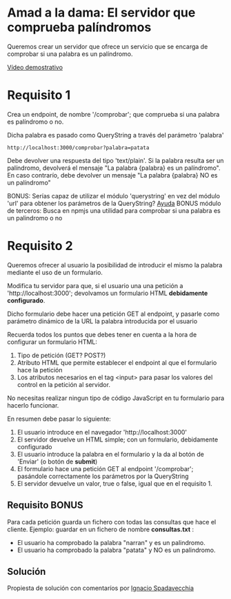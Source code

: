 # Amad a la dama: El servidor que comprueba palíndromos

Queremos crear un servidor que ofrece un servicio que se encarga de comprobar si una palabra es un palíndromo.

[Vídeo demostrativo](https://oscarm.tinytake.com/df/1653a33/thumbnail?type=attachments&version_no=0&file_version_no=0&thumbnail_size=preview)


# Requisito 1

Crea un endpoint, de nombre '/comprobar'; que comprueba si una palabra es palíndromo o no.

Dicha palabra es pasado como QueryString a través del parámetro 'palabra'

```
http://localhost:3000/comprobar?palabra=patata
```

Debe devolver una respuesta del tipo 'text/plain'. Si la palabra resulta ser un palíndromo, devolverá el mensaje "La palabra {palabra} es un palíndromo". En caso contrarío, debe devolver un mensaje "La palabra {palabra} NO es un palíndromo"

BONUS: Serías capaz de utilizar el módulo 'querystring' en vez del módulo 'url' para obtener los parámetros de la QueryString? [Ayuda](https://www.javatpoint.com/nodejs-query-string)
BONUS módulo de terceros: Busca en npmjs una utilidad para comprobar si una palabra es un palindromo o no

# Requisito 2

Queremos ofrecer al usuario la posibilidad de introducir el mismo la palabra mediante el uso de un formulario.

Modifica tu servidor para que, si el usuario una una petición a 'http://localhost:3000'; devolvamos un formulario HTML **debidamente configurado**.

Dicho formulario debe hacer una petición GET al endpoint, y pasarle como parámetro dinámico de la URL la palabra introducida por el usuario

Recuerda todos los puntos que debes tener en cuenta a la hora de configurar un formulario HTML:

1. Tipo de petición (GET? POST?)
2. Atributo HTML que permite establecer el endpoint al que el formulario hace la petición
3. Los atributos necesarios en el tag \<input> para pasar los valores del control en la petición al servidor. 

No necesitas realizar ningun tipo de código JavaScript en tu formulario para hacerlo funcionar.

En resumen debe pasar lo siguiente:

1. El usuario introduce en el navegador 'http://localhost:3000'
2. El servidor devuelve un HTML simple; con un formulario, debidamente configurado
3. El usuario introduce la palabra en el formulario y la da al botón de 'Enviar' (o botón de __submit__)
4. El formulario hace una petición GET al endpoint '/comprobar'; pasándole correctamente los parámetros por la QueryString
5. El servidor devuelve un valor, true o false, igual que en el requisito 1.

## Requisito BONUS

Para cada petición guarda un fichero con todas las consultas que hace el cliente.
Ejemplo: guardar en un fichero de nombre **consultas.txt** :

- El usuario ha comprobado la palabra "narran" y es un palindromo.
- El usuario ha comprobado la palabra "patata" y NO es un palindromo.

## Solución

Propiesta de solución con comentaríos por [Ignacio Spadavecchia](https://github.com/Ignacio-Spadavecchia/node-servidor-palindroma)
